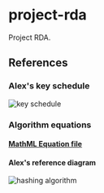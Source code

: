 # project-rda
Project RDA.
## References
### Alex's key schedule
![key schedule](https://cdn.discordapp.com/attachments/448876129831485442/460555801321275402/KeySchedule.png)
### Algorithm equations
#### [MathML Equation file](https://github.com/bitsol/project-rda/blob/master/K-HashingAlgorithm_Full.mml)
#### Alex's reference diagram
![hashing algorithm](https://cdn.discordapp.com/attachments/448876129831485442/459758204646326302/HashingAlgorithm.png)
